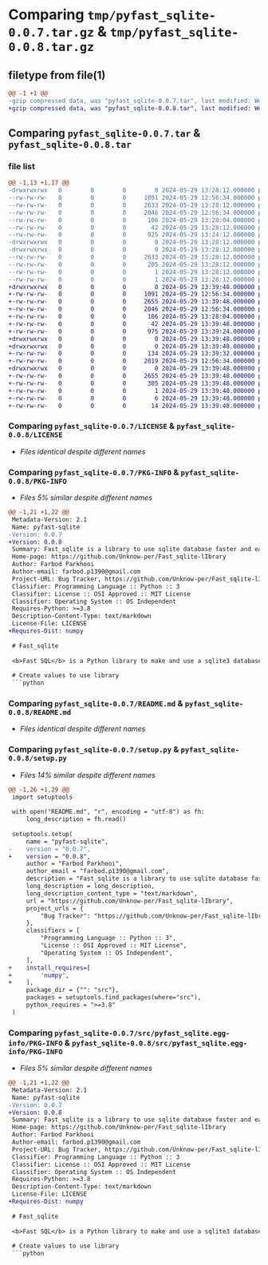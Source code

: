 # Comparing `tmp/pyfast_sqlite-0.0.7.tar.gz` & `tmp/pyfast_sqlite-0.0.8.tar.gz`

## filetype from file(1)

```diff
@@ -1 +1 @@
-gzip compressed data, was "pyfast_sqlite-0.0.7.tar", last modified: Wed May 29 13:28:11 2024, max compression
+gzip compressed data, was "pyfast_sqlite-0.0.8.tar", last modified: Wed May 29 13:39:47 2024, max compression
```

## Comparing `pyfast_sqlite-0.0.7.tar` & `pyfast_sqlite-0.0.8.tar`

### file list

```diff
@@ -1,13 +1,17 @@
-drwxrwxrwx   0        0        0        0 2024-05-29 13:28:12.000000 pyfast_sqlite-0.0.7/
--rw-rw-rw-   0        0        0     1091 2024-05-29 12:56:34.000000 pyfast_sqlite-0.0.7/LICENSE
--rw-rw-rw-   0        0        0     2633 2024-05-29 13:28:12.000000 pyfast_sqlite-0.0.7/PKG-INFO
--rw-rw-rw-   0        0        0     2046 2024-05-29 12:56:34.000000 pyfast_sqlite-0.0.7/README.md
--rw-rw-rw-   0        0        0      106 2024-05-29 13:28:04.000000 pyfast_sqlite-0.0.7/pyproject.toml
--rw-rw-rw-   0        0        0       42 2024-05-29 13:28:12.000000 pyfast_sqlite-0.0.7/setup.cfg
--rw-rw-rw-   0        0        0      925 2024-05-29 13:24:12.000000 pyfast_sqlite-0.0.7/setup.py
-drwxrwxrwx   0        0        0        0 2024-05-29 13:28:12.000000 pyfast_sqlite-0.0.7/src/
-drwxrwxrwx   0        0        0        0 2024-05-29 13:28:12.000000 pyfast_sqlite-0.0.7/src/pyfast_sqlite.egg-info/
--rw-rw-rw-   0        0        0     2633 2024-05-29 13:28:12.000000 pyfast_sqlite-0.0.7/src/pyfast_sqlite.egg-info/PKG-INFO
--rw-rw-rw-   0        0        0      205 2024-05-29 13:28:12.000000 pyfast_sqlite-0.0.7/src/pyfast_sqlite.egg-info/SOURCES.txt
--rw-rw-rw-   0        0        0        1 2024-05-29 13:28:12.000000 pyfast_sqlite-0.0.7/src/pyfast_sqlite.egg-info/dependency_links.txt
--rw-rw-rw-   0        0        0        1 2024-05-29 13:28:12.000000 pyfast_sqlite-0.0.7/src/pyfast_sqlite.egg-info/top_level.txt
+drwxrwxrwx   0        0        0        0 2024-05-29 13:39:48.000000 pyfast_sqlite-0.0.8/
+-rw-rw-rw-   0        0        0     1091 2024-05-29 12:56:34.000000 pyfast_sqlite-0.0.8/LICENSE
+-rw-rw-rw-   0        0        0     2655 2024-05-29 13:39:48.000000 pyfast_sqlite-0.0.8/PKG-INFO
+-rw-rw-rw-   0        0        0     2046 2024-05-29 12:56:34.000000 pyfast_sqlite-0.0.8/README.md
+-rw-rw-rw-   0        0        0      106 2024-05-29 13:28:04.000000 pyfast_sqlite-0.0.8/pyproject.toml
+-rw-rw-rw-   0        0        0       42 2024-05-29 13:39:48.000000 pyfast_sqlite-0.0.8/setup.cfg
+-rw-rw-rw-   0        0        0      975 2024-05-29 13:39:24.000000 pyfast_sqlite-0.0.8/setup.py
+drwxrwxrwx   0        0        0        0 2024-05-29 13:39:48.000000 pyfast_sqlite-0.0.8/src/
+drwxrwxrwx   0        0        0        0 2024-05-29 13:39:48.000000 pyfast_sqlite-0.0.8/src/pyfast-sqlite/
+-rw-rw-rw-   0        0        0      134 2024-05-29 13:39:32.000000 pyfast_sqlite-0.0.8/src/pyfast-sqlite/__init__.py
+-rw-rw-rw-   0        0        0     2019 2024-05-29 12:56:34.000000 pyfast_sqlite-0.0.8/src/pyfast-sqlite/fast_sql.py
+drwxrwxrwx   0        0        0        0 2024-05-29 13:39:48.000000 pyfast_sqlite-0.0.8/src/pyfast_sqlite.egg-info/
+-rw-rw-rw-   0        0        0     2655 2024-05-29 13:39:48.000000 pyfast_sqlite-0.0.8/src/pyfast_sqlite.egg-info/PKG-INFO
+-rw-rw-rw-   0        0        0      305 2024-05-29 13:39:48.000000 pyfast_sqlite-0.0.8/src/pyfast_sqlite.egg-info/SOURCES.txt
+-rw-rw-rw-   0        0        0        1 2024-05-29 13:39:48.000000 pyfast_sqlite-0.0.8/src/pyfast_sqlite.egg-info/dependency_links.txt
+-rw-rw-rw-   0        0        0        6 2024-05-29 13:39:48.000000 pyfast_sqlite-0.0.8/src/pyfast_sqlite.egg-info/requires.txt
+-rw-rw-rw-   0        0        0       14 2024-05-29 13:39:48.000000 pyfast_sqlite-0.0.8/src/pyfast_sqlite.egg-info/top_level.txt
```

### Comparing `pyfast_sqlite-0.0.7/LICENSE` & `pyfast_sqlite-0.0.8/LICENSE`

 * *Files identical despite different names*

### Comparing `pyfast_sqlite-0.0.7/PKG-INFO` & `pyfast_sqlite-0.0.8/PKG-INFO`

 * *Files 5% similar despite different names*

```diff
@@ -1,21 +1,22 @@
 Metadata-Version: 2.1
 Name: pyfast-sqlite
-Version: 0.0.7
+Version: 0.0.8
 Summary: Fast_sqlite is a library to use sqlite database faster and easier.
 Home-page: https://github.com/Unknow-per/Fast_sqlite-lIbrary
 Author: Farbod Parkhooi
 Author-email: farbod.p1390@gmail.com
 Project-URL: Bug Tracker, https://github.com/Unknow-per/Fast_sqlite-lIbrary/~/issues
 Classifier: Programming Language :: Python :: 3
 Classifier: License :: OSI Approved :: MIT License
 Classifier: Operating System :: OS Independent
 Requires-Python: >=3.8
 Description-Content-Type: text/markdown
 License-File: LICENSE
+Requires-Dist: numpy
 
 # Fast_sqlite
 
 <b>Fast SQL</b> is a Python library to make and use a sqlite3 database. For use this library you can copy the file in your code directory and use below codes or read <b>src/example/write_and_read_data.py</b> file
 
 # Create values to use library
 ```python
```

### Comparing `pyfast_sqlite-0.0.7/README.md` & `pyfast_sqlite-0.0.8/README.md`

 * *Files identical despite different names*

### Comparing `pyfast_sqlite-0.0.7/setup.py` & `pyfast_sqlite-0.0.8/setup.py`

 * *Files 14% similar despite different names*

```diff
@@ -1,26 +1,29 @@
 import setuptools
 
 with open("README.md", "r", encoding = "utf-8") as fh:
     long_description = fh.read()
 
 setuptools.setup(
     name = "pyfast-sqlite",
-    version = "0.0.7",
+    version = "0.0.8",
     author = "Farbod Parkhooi",
     author_email = "farbod.p1390@gmail.com",
     description = "Fast_sqlite is a library to use sqlite database faster and easier.",
     long_description = long_description,
     long_description_content_type = "text/markdown",
     url = "https://github.com/Unknow-per/Fast_sqlite-lIbrary",
     project_urls = {
         "Bug Tracker": "https://github.com/Unknow-per/Fast_sqlite-lIbrary/~/issues",
     },
     classifiers = [
         "Programming Language :: Python :: 3",
         "License :: OSI Approved :: MIT License",
         "Operating System :: OS Independent",
     ],
+    install_requires=[
+        'numpy',
+    ],
     package_dir = {"": "src"},
     packages = setuptools.find_packages(where="src"),
     python_requires = ">=3.8"
 )
```

### Comparing `pyfast_sqlite-0.0.7/src/pyfast_sqlite.egg-info/PKG-INFO` & `pyfast_sqlite-0.0.8/src/pyfast_sqlite.egg-info/PKG-INFO`

 * *Files 5% similar despite different names*

```diff
@@ -1,21 +1,22 @@
 Metadata-Version: 2.1
 Name: pyfast-sqlite
-Version: 0.0.7
+Version: 0.0.8
 Summary: Fast_sqlite is a library to use sqlite database faster and easier.
 Home-page: https://github.com/Unknow-per/Fast_sqlite-lIbrary
 Author: Farbod Parkhooi
 Author-email: farbod.p1390@gmail.com
 Project-URL: Bug Tracker, https://github.com/Unknow-per/Fast_sqlite-lIbrary/~/issues
 Classifier: Programming Language :: Python :: 3
 Classifier: License :: OSI Approved :: MIT License
 Classifier: Operating System :: OS Independent
 Requires-Python: >=3.8
 Description-Content-Type: text/markdown
 License-File: LICENSE
+Requires-Dist: numpy
 
 # Fast_sqlite
 
 <b>Fast SQL</b> is a Python library to make and use a sqlite3 database. For use this library you can copy the file in your code directory and use below codes or read <b>src/example/write_and_read_data.py</b> file
 
 # Create values to use library
 ```python
```

